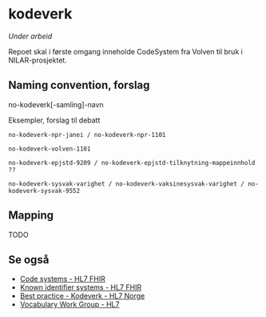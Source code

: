 # kodeverk

*Under arbeid*

Repoet skal i første omgang inneholde CodeSystem fra Volven til bruk i NILAR-prosjektet. 

## Naming convention, forslag

no-kodeverk[-samling]-navn

Eksempler, forslag til debatt

```
no-kodeverk-npr-janei / no-kodeverk-npr-1101

no-kodeverk-volven-1101

no-kodeverk-epjstd-9209 / no-kodeverk-epjstd-tilknytning-mappeinnhold ??

no-kodeverk-sysvak-varighet / no-kodeverk-vaksinesysvak-varighet / no-kodeverk-sysvak-9552
```

## Mapping

TODO

## Se også

* [Code systems - HL7 FHIR](https://www.hl7.org/fhir/terminologies-systems.html)
* [Known identifier systems - HL7 FHIR](https://www.hl7.org/fhir/identifier-registry.html)
* [Best practice - Kodeverk - HL7 Norge](https://hl7norway.github.io/best-practice/docs/codesystem.html)
* [Vocabulary Work Group - HL7](https://confluence.hl7.org/display/VOC/Vocabulary+Work+Group)
